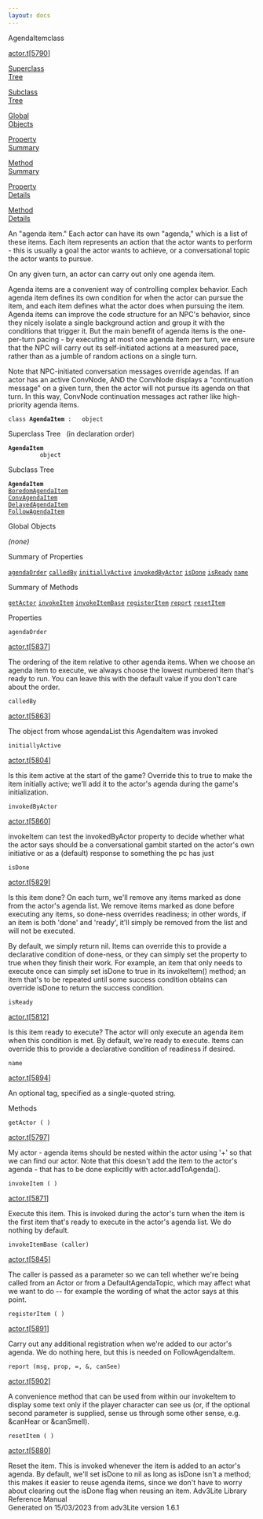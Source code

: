 ```yaml
---
layout: docs
---
```

<span class="title">AgendaItem</span><span class="type">class</span>

[actor.t](../file/actor.t.html)\[[5790](../source/actor.t.html#5790)\]

[Superclass  
Tree](#_SuperClassTree_)

[Subclass  
Tree](#_SubClassTree_)

[Global  
Objects](#_ObjectSummary_)

[Property  
Summary](#_PropSummary_)

[Method  
Summary](#_MethodSummary_)

[Property  
Details](#_Properties_)

[Method  
Details](#_Methods_)



An "agenda item." Each actor can have its own "agenda," which is a list
of these items. Each item represents an action that the actor wants to
perform - this is usually a goal the actor wants to achieve, or a
conversational topic the actor wants to pursue.

On any given turn, an actor can carry out only one agenda item.

Agenda items are a convenient way of controlling complex behavior. Each
agenda item defines its own condition for when the actor can pursue the
item, and each item defines what the actor does when pursuing the item.
Agenda items can improve the code structure for an NPC's behavior, since
they nicely isolate a single background action and group it with the
conditions that trigger it. But the main benefit of agenda items is the
one-per-turn pacing - by executing at most one agenda item per turn, we
ensure that the NPC will carry out its self-initiated actions at a
measured pace, rather than as a jumble of random actions on a single
turn.

Note that NPC-initiated conversation messages override agendas. If an
actor has an active ConvNode, AND the ConvNode displays a "continuation
message" on a given turn, then the actor will not pursue its agenda on
that turn. In this way, ConvNode continuation messages act rather like
high-priority agenda items.

`class `**`AgendaItem`**` :   object`



<span id="_SuperClassTree_"></span>



<span class="hdln">Superclass Tree</span>   (in declaration order)



**`AgendaItem`**  
`         object`  
<span id="_SubClassTree_"></span>



<span class="hdln">Subclass Tree</span>  



**`AgendaItem`**  
[`BoredomAgendaItem`](../object/BoredomAgendaItem.html)  
[`ConvAgendaItem`](../object/ConvAgendaItem.html)  
[`DelayedAgendaItem`](../object/DelayedAgendaItem.html)  
[`FollowAgendaItem`](../object/FollowAgendaItem.html)  
<span id="_ObjectSummary_"></span>



<span class="hdln">Global Objects</span>  



*(none)* <span id="_PropSummary_"></span>



<span class="hdln">Summary of Properties</span>  



[`agendaOrder`](#agendaOrder) [`calledBy`](#calledBy) [`initiallyActive`](#initiallyActive) [`invokedByActor`](#invokedByActor) [`isDone`](#isDone) [`isReady`](#isReady) [`name`](#name)

<span id="_MethodSummary_"></span>



<span class="hdln">Summary of Methods</span>  



[`getActor`](#getActor) [`invokeItem`](#invokeItem) [`invokeItemBase`](#invokeItemBase) [`registerItem`](#registerItem) [`report`](#report) [`resetItem`](#resetItem)

<span id="_Properties_"></span>



<span class="hdln">Properties</span>  



<span id="agendaOrder"></span>

`agendaOrder`

[actor.t](../file/actor.t.html)\[[5837](../source/actor.t.html#5837)\]



The ordering of the item relative to other agenda items. When we choose
an agenda item to execute, we always choose the lowest numbered item
that's ready to run. You can leave this with the default value if you
don't care about the order.



<span id="calledBy"></span>

`calledBy`

[actor.t](../file/actor.t.html)\[[5863](../source/actor.t.html#5863)\]



The object from whose agendaList this AgendaItem was invoked



<span id="initiallyActive"></span>

`initiallyActive`

[actor.t](../file/actor.t.html)\[[5804](../source/actor.t.html#5804)\]



Is this item active at the start of the game? Override this to true to
make the item initially active; we'll add it to the actor's agenda
during the game's initialization.



<span id="invokedByActor"></span>

`invokedByActor`

[actor.t](../file/actor.t.html)\[[5860](../source/actor.t.html#5860)\]



invokeItem can test the invokedByActor property to decide whether what
the actor says should be a conversational gambit started on the actor's
own initiative or as a (default) response to something the pc has just



<span id="isDone"></span>

`isDone`

[actor.t](../file/actor.t.html)\[[5829](../source/actor.t.html#5829)\]



Is this item done? On each turn, we'll remove any items marked as done
from the actor's agenda list. We remove items marked as done before
executing any items, so done-ness overrides readiness; in other words,
if an item is both 'done' and 'ready', it'll simply be removed from the
list and will not be executed.

By default, we simply return nil. Items can override this to provide a
declarative condition of done-ness, or they can simply set the property
to true when they finish their work. For example, an item that only
needs to execute once can simply set isDone to true in its invokeItem()
method; an item that's to be repeated until some success condition
obtains can override isDone to return the success condition.



<span id="isReady"></span>

`isReady`

[actor.t](../file/actor.t.html)\[[5812](../source/actor.t.html#5812)\]



Is this item ready to execute? The actor will only execute an agenda
item when this condition is met. By default, we're ready to execute.
Items can override this to provide a declarative condition of readiness
if desired.



<span id="name"></span>

`name`

[actor.t](../file/actor.t.html)\[[5894](../source/actor.t.html#5894)\]



An optional tag, specified as a single-quoted string.



<span id="_Methods_"></span>



<span class="hdln">Methods</span>  



<span id="getActor"></span>

`getActor ( )`

[actor.t](../file/actor.t.html)\[[5797](../source/actor.t.html#5797)\]



My actor - agenda items should be nested within the actor using '+' so
that we can find our actor. Note that this doesn't add the item to the
actor's agenda - that has to be done explicitly with
actor.addToAgenda().



<span id="invokeItem"></span>

`invokeItem ( )`

[actor.t](../file/actor.t.html)\[[5871](../source/actor.t.html#5871)\]



Execute this item. This is invoked during the actor's turn when the item
is the first item that's ready to execute in the actor's agenda list. We
do nothing by default.



<span id="invokeItemBase"></span>

`invokeItemBase (caller)`

[actor.t](../file/actor.t.html)\[[5845](../source/actor.t.html#5845)\]



The caller is passed as a parameter so we can tell whether we're being
called from an Actor or from a DefaultAgendaTopic, which may affect what
we want to do -- for example the wording of what the actor says at this
point.



<span id="registerItem"></span>

`registerItem ( )`

[actor.t](../file/actor.t.html)\[[5891](../source/actor.t.html#5891)\]



Carry out any additional registration when we're added to our actor's
agenda. We do nothing here, but this is needed on FollowAgendaItem.



<span id="report"></span>

`report (msg, prop, =, &, canSee)`

[actor.t](../file/actor.t.html)\[[5902](../source/actor.t.html#5902)\]



A convenience method that can be used from within our invokeItem to
display some text only if the player character can see us (or, if the
optional second parameter is supplied, sense us through some other
sense, e.g. &canHear or &canSmell).



<span id="resetItem"></span>

`resetItem ( )`

[actor.t](../file/actor.t.html)\[[5880](../source/actor.t.html#5880)\]



Reset the item. This is invoked whenever the item is added to an actor's
agenda. By default, we'll set isDone to nil as long as isDone isn't a
method; this makes it easier to reuse agenda items, since we don't have
to worry about clearing out the isDone flag when reusing an item.
Adv3Lite Library Reference Manual  
Generated on 15/03/2023 from adv3Lite version 1.6.1


